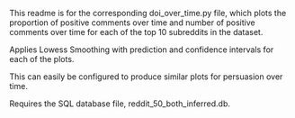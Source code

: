 This readme is for the corresponding doi_over_time.py file, which plots the proportion of positive comments over time and
number of positive comments over time for each of the top 10 subreddits in the dataset. 

Applies Lowess Smoothing with prediction
and confidence intervals for each of the plots. 

This can easily be configured to produce similar plots for persuasion over time.

Requires the SQL database file, reddit_50_both_inferred.db.